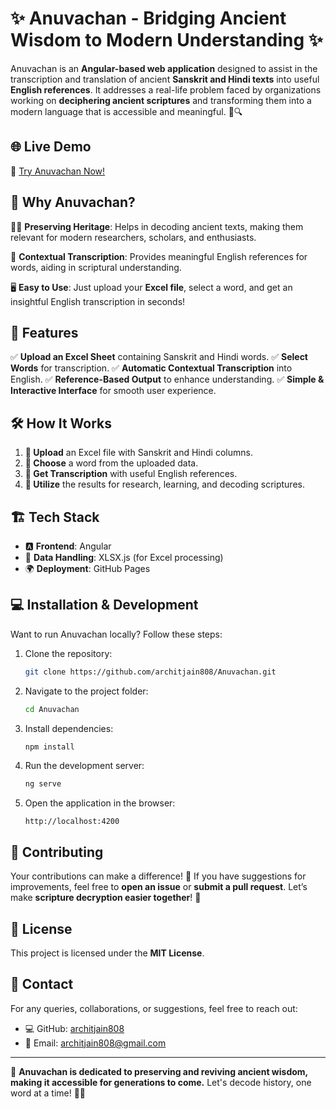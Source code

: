 # ✨ Anuvachan - Bridging Ancient Wisdom to Modern Understanding ✨

Anuvachan is an **Angular-based web application** designed to assist in the transcription and translation of ancient **Sanskrit and Hindi texts** into useful **English references**. It addresses a real-life problem faced by organizations working on **deciphering ancient scriptures** and transforming them into a modern language that is accessible and meaningful. 📖🔍

## 🌐 Live Demo
🚀 [Try Anuvachan Now!](https://architjain808.github.io/Anuvachan/)

## 🌟 Why Anuvachan?
🧘‍♂️ **Preserving Heritage**: Helps in decoding ancient texts, making them relevant for modern researchers, scholars, and enthusiasts.

📜 **Contextual Transcription**: Provides meaningful English references for words, aiding in scriptural understanding.

🖥️ **Easy to Use**: Just upload your **Excel file**, select a word, and get an insightful English transcription in seconds!

## 🚀 Features
✅ **Upload an Excel Sheet** containing Sanskrit and Hindi words.
✅ **Select Words** for transcription.
✅ **Automatic Contextual Transcription** into English.
✅ **Reference-Based Output** to enhance understanding.
✅ **Simple & Interactive Interface** for smooth user experience.

## 🛠️ How It Works
1. **📂 Upload** an Excel file with Sanskrit and Hindi columns.
2. **🔎 Choose** a word from the uploaded data.
3. **📝 Get Transcription** with useful English references.
4. **📜 Utilize** the results for research, learning, and decoding scriptures.

## 🏗️ Tech Stack
- 🅰️ **Frontend**: Angular
- 📄 **Data Handling**: XLSX.js (for Excel processing)
- 🌍 **Deployment**: GitHub Pages

## 💻 Installation & Development
Want to run Anuvachan locally? Follow these steps:

1. Clone the repository:
   ```sh
   git clone https://github.com/architjain808/Anuvachan.git
   ```
2. Navigate to the project folder:
   ```sh
   cd Anuvachan
   ```
3. Install dependencies:
   ```sh
   npm install
   ```
4. Run the development server:
   ```sh
   ng serve
   ```
5. Open the application in the browser:
   ```
   http://localhost:4200
   ```

## 🤝 Contributing
Your contributions can make a difference! 🌟 If you have suggestions for improvements, feel free to **open an issue** or **submit a pull request**. Let’s make **scripture decryption easier together**! 🙌

## 📜 License
This project is licensed under the **MIT License**.

## 📩 Contact
For any queries, collaborations, or suggestions, feel free to reach out:
- 💻 GitHub: [architjain808](https://github.com/architjain808)
- 📧 Email: architjain808@gmail.com

---
🙏 **Anuvachan is dedicated to preserving and reviving ancient wisdom, making it accessible for generations to come.** Let's decode history, one word at a time! 🚀📜
